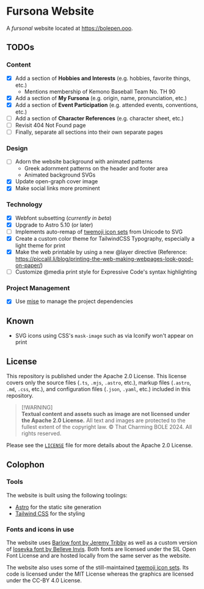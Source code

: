 # Fursona Website

A *fursonal* website located at <https://bolepen.ooo>.

## TODOs

### Content

- [x] Add a section of **Hobbies and Interests** (e.g. hobbies, favorite things, etc.)
  - Mentions membership of Kemono Baseball Team No. TH 90
- [x] Add a section of **My Fursona** (e.g. origin, name, pronunciation, etc.)
- [x] Add a section of **Event Participation** (e.g. attended events, conventions, etc.)
- [ ] Add a section of **Character References** (e.g. character sheet, etc.)
- [ ] Revisit 404 Not Found page
- [ ] Finally, separate all sections into their own separate pages

### Design

- [ ] Adorn the website background with animated patterns
  - Greek adornment patterns on the header and footer area
  - Animated background SVGs
- [x] Update open-graph cover image
- [x] Make social links more prominent

### Technology

- [x] Webfont subsetting (*currently in beta*)
- [x] Upgrade to Astro 5.10 (or later)
- [ ] Implements auto-remap of [twemoji icon sets](https://github.com/jdecked/twemoji) from Unicode to SVG
- [x] Create a custom color theme for TailwindCSS Typography, especially a light theme for print
- [x] Make the web printable by using a new @layer directive
  (Reference: <https://piccalil.li/blog/printing-the-web-making-webpages-look-good-on-paper/>)
- [ ] Customize @media print style for Expressive Code's syntax highlighting

### Project Management

- [x] Use [mise](https://mise.jdx.dev/) to manage the project dependencies

## Known

- SVG icons using CSS's `mask-image` such as via Iconify won't appear on print

## License

This repository is published under the Apache 2.0 License.
This license covers only the source files (`.ts`, `.mjs`, `.astro`, etc.),
markup files (`.astro`, `.md`, `.css`, etc.),
and configuration files (`.json`, `.yaml`, etc.) included in this repository.

> \[!WARNING]\
> **Textual content and assets such as image are not licensed under the Apache 2.0 License.**
> All text and images are protected to the fullest extent of the copyright law. ©
> That Charming BOLE 2024. All rights reserved.

Please see the [`LICENSE`](LICENSE) file for more details about the Apache 2.0 License.

## Colophon

### Tools

The website is built using the following toolings:

- [Astro](https://astro.build) for the static site generation
- [Tailwind CSS](https://tailwindcss.com) for the styling

### Fonts and icons in use

The website uses [Barlow font by Jeremy Tribby](https://tribby.com/fonts/barlow/)
as well as a custom version of [Iosevka font by Belleve Invis](https://typeof.net/Iosevka/).
Both fonts are licensed under the SIL Open Font License
and are hosted locally from the same server as the website.

The website also uses some of the still-maintained
[twemoji icon sets](https://github.com/jdecked/twemoji).
Its code is licensed under the MIT License
whereas the graphics are licensed under the CC-BY 4.0 License.
